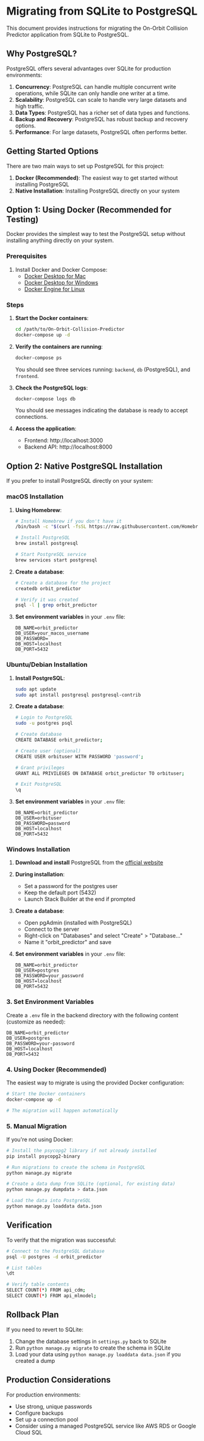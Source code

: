 # Migrating from SQLite to PostgreSQL

This document provides instructions for migrating the On-Orbit Collision Predictor application from SQLite to PostgreSQL.

## Why PostgreSQL?

PostgreSQL offers several advantages over SQLite for production environments:

1. **Concurrency**: PostgreSQL can handle multiple concurrent write operations, while SQLite can only handle one writer at a time.
2. **Scalability**: PostgreSQL can scale to handle very large datasets and high traffic.
3. **Data Types**: PostgreSQL has a richer set of data types and functions.
4. **Backup and Recovery**: PostgreSQL has robust backup and recovery options.
5. **Performance**: For large datasets, PostgreSQL often performs better.

## Getting Started Options

There are two main ways to set up PostgreSQL for this project:

1. **Docker (Recommended)**: The easiest way to get started without installing PostgreSQL
2. **Native Installation**: Installing PostgreSQL directly on your system

## Option 1: Using Docker (Recommended for Testing)

Docker provides the simplest way to test the PostgreSQL setup without installing anything directly on your system.

### Prerequisites

1. Install Docker and Docker Compose:
   - [Docker Desktop for Mac](https://docs.docker.com/desktop/install/mac-install/)
   - [Docker Desktop for Windows](https://docs.docker.com/desktop/install/windows-install/)
   - [Docker Engine for Linux](https://docs.docker.com/engine/install/)

### Steps

1. **Start the Docker containers**:

   ```bash
   cd /path/to/On-Orbit-Collision-Predictor
   docker-compose up -d
   ```

2. **Verify the containers are running**:

   ```bash
   docker-compose ps
   ```

   You should see three services running: `backend`, `db` (PostgreSQL), and `frontend`.

3. **Check the PostgreSQL logs**:

   ```bash
   docker-compose logs db
   ```

   You should see messages indicating the database is ready to accept connections.

4. **Access the application**:
   - Frontend: http://localhost:3000
   - Backend API: http://localhost:8000

## Option 2: Native PostgreSQL Installation

If you prefer to install PostgreSQL directly on your system:

### macOS Installation

1. **Using Homebrew**:

   ```bash
   # Install Homebrew if you don't have it
   /bin/bash -c "$(curl -fsSL https://raw.githubusercontent.com/Homebrew/install/HEAD/install.sh)"
   
   # Install PostgreSQL
   brew install postgresql
   
   # Start PostgreSQL service
   brew services start postgresql
   ```

2. **Create a database**:

   ```bash
   # Create a database for the project
   createdb orbit_predictor
   
   # Verify it was created
   psql -l | grep orbit_predictor
   ```

3. **Set environment variables** in your `.env` file:

   ```
   DB_NAME=orbit_predictor
   DB_USER=your_macos_username
   DB_PASSWORD=
   DB_HOST=localhost
   DB_PORT=5432
   ```

### Ubuntu/Debian Installation

1. **Install PostgreSQL**:

   ```bash
   sudo apt update
   sudo apt install postgresql postgresql-contrib
   ```

2. **Create a database**:

   ```bash
   # Login to PostgreSQL
   sudo -u postgres psql
   
   # Create database
   CREATE DATABASE orbit_predictor;
   
   # Create user (optional)
   CREATE USER orbituser WITH PASSWORD 'password';
   
   # Grant privileges
   GRANT ALL PRIVILEGES ON DATABASE orbit_predictor TO orbituser;
   
   # Exit PostgreSQL
   \q
   ```

3. **Set environment variables** in your `.env` file:

   ```
   DB_NAME=orbit_predictor
   DB_USER=orbituser
   DB_PASSWORD=password
   DB_HOST=localhost
   DB_PORT=5432
   ```

### Windows Installation

1. **Download and install** PostgreSQL from the [official website](https://www.postgresql.org/download/windows/)

2. **During installation**:
   - Set a password for the postgres user
   - Keep the default port (5432)
   - Launch Stack Builder at the end if prompted

3. **Create a database**:
   - Open pgAdmin (installed with PostgreSQL)
   - Connect to the server
   - Right-click on "Databases" and select "Create" > "Database..."
   - Name it "orbit_predictor" and save

4. **Set environment variables** in your `.env` file:

   ```
   DB_NAME=orbit_predictor
   DB_USER=postgres
   DB_PASSWORD=your_password
   DB_HOST=localhost
   DB_PORT=5432
   ```

### 3. Set Environment Variables

Create a `.env` file in the backend directory with the following content (customize as needed):

```
DB_NAME=orbit_predictor
DB_USER=postgres
DB_PASSWORD=your-password
DB_HOST=localhost
DB_PORT=5432
```

### 4. Using Docker (Recommended)

The easiest way to migrate is using the provided Docker configuration:

```bash
# Start the Docker containers
docker-compose up -d

# The migration will happen automatically
```

### 5. Manual Migration

If you're not using Docker:

```bash
# Install the psycopg2 library if not already installed
pip install psycopg2-binary

# Run migrations to create the schema in PostgreSQL
python manage.py migrate

# Create a data dump from SQLite (optional, for existing data)
python manage.py dumpdata > data.json

# Load the data into PostgreSQL
python manage.py loaddata data.json
```

## Verification

To verify that the migration was successful:

```bash
# Connect to the PostgreSQL database
psql -U postgres -d orbit_predictor

# List tables
\dt

# Verify table contents
SELECT COUNT(*) FROM api_cdm;
SELECT COUNT(*) FROM api_mlmodel;
```

## Rollback Plan

If you need to revert to SQLite:

1. Change the database settings in `settings.py` back to SQLite
2. Run `python manage.py migrate` to create the schema in SQLite
3. Load your data using `python manage.py loaddata data.json` if you created a dump

## Production Considerations

For production environments:
- Use strong, unique passwords
- Configure backups
- Set up a connection pool
- Consider using a managed PostgreSQL service like AWS RDS or Google Cloud SQL